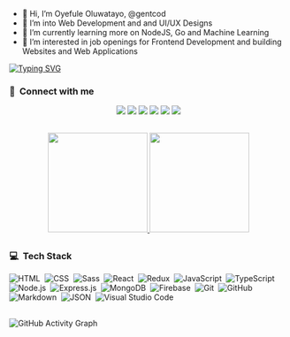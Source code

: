 - 👋 Hi, I’m Oyefule Oluwatayo, @gentcod
- 👀 I’m into Web Development and and UI/UX Designs
- 🌱 I’m currently learning more on NodeJS, Go and Machine Learning
- 💞️ I’m interested in job openings for Frontend Development and building Websites and Web Applications

[![Typing SVG](https://readme-typing-svg.herokuapp.com?font=Fira+Code&pause=2000&color=792354&width=435&lines=Hey!+I'm+Oye%2C+a+Frontend+Developer.;Working+towards+Fullstack%F0%9F%98%89)](https://git.io/typing-svg)



### :link: &nbsp;Connect with me
<div align='center'>
<a href="https://oyefuleoluwatayo.netlify.app" target="_blank"><img src="https://img.shields.io/badge/-oyefule%20oo-8a7560?style=for-the-badge&logo=Google-Chrome&logoColor=white"/></a>
<a href="https://www.linkedin.com/in/oyefule-oluwatayo" target="_blank"><img src="https://img.shields.io/badge/-oyefule%20oluwatayo-0077B5?style=for-the-badge&logo=Linkedin&logoColor=white"/></a>
<a href="mailto:drelanorgent@gmail.com?subject=JOB&20OFFER" target="_blank"><img src="https://img.shields.io/badge/-oyefule%20oo-0F9D58?style=for-the-badge&logo=Gmail&logoColor=white"/></a>
<a href="https://www.twitter.com/gentcod" target="_blank"><img src="https://img.shields.io/badge/-gentcod-1DA1F2?style=for-the-badge&logo=Twitter&logoColor=white"/></a>
<a href="https://www.instagram.com/gentcod" target="_blank"><img src="https://img.shields.io/badge/-gentcod-bc2a8d?style=for-the-badge&logo=Instagram&logoColor=white"/></a>
<a href="https://www.facebook.com/oyefule.oluwatayo" target="_blank"><img src="https://img.shields.io/badge/-oyefule%20oluwatayo-3b5998?style=for-the-badge&logo=Facebook&logoColor=white"/></a>
</div>

##

<div align="center">
<a href="https://www.github.com/gentcod">
  <img height="180em" src="https://github-readme-stats-eight-theta.vercel.app/api?username=gentcod&show_icons=true&theme=algolia&include_all_commits=true&count_private=true"/>
  <img height="180em" src="https://github-readme-stats-eight-theta.vercel.app/api/top-langs/?username=gentcod&layout=compact&langs_count=8&theme=algolia"/>
</a>
</div>

##


### 💻 &nbsp;Tech Stack

![HTML](https://img.shields.io/badge/-HTML-05122A?style=flat&logo=HTML5)&nbsp;
![CSS](https://img.shields.io/badge/-CSS-05122A?style=flat&logo=CSS3&logoColor=1572B6)&nbsp;
![Sass](https://img.shields.io/badge/-Sass-cc6699?style=flat&logo=sass&logoColor=f2ece4)&nbsp;
![React](https://img.shields.io/badge/-React-1c2c4c?style=flat&logo=react&logoColor=61dbfb)&nbsp;
![Redux](https://img.shields.io/badge/-Redux-05122A?style=flat&logo=redux&logoColor=5C3EE8)&nbsp;
![JavaScript](https://img.shields.io/badge/-JavaScript-05122A?style=flat&logo=javascript)&nbsp;
![TypeScript](https://img.shields.io/badge/-TypeScript-05123A?style=flat&logo=typescript&logoColor=007acc)&nbsp;
![Node.js](https://img.shields.io/badge/-NodeJS-05122A?style=flat&logo=node.js&logoColor=339933)&nbsp;
![Express.js](https://img.shields.io/badge/-Express-808080?style=flat&logo=express&logoColor=eee)&nbsp;
![MongoDB](https://img.shields.io/badge/-MongoDB-eee?style=flat&logo=mongodb&logoColor=green)&nbsp;
![Firebase](https://img.shields.io/badge/-Firebase-05122A?style=flat&logo=firebase&logoColor=FFCA28)&nbsp;
![Git](https://img.shields.io/badge/-Git-05122A?style=flat&logo=git)&nbsp;
![GitHub](https://img.shields.io/badge/-GitHub-05122A?style=flat&logo=github)&nbsp;
![Markdown](https://img.shields.io/badge/-Markdown-05122A?style=flat&logo=markdown)&nbsp;
![JSON](https://img.shields.io/badge/-JSON-05122A?style=flat&logo=json&logoColor=000000)&nbsp;
![Visual Studio Code](https://img.shields.io/badge/-Visual%20Studio%20Code-05122A?style=flat&logo=visual-studio-code&logoColor=007ACC)&nbsp;

##

<p align='center'>
  
![GitHub Activity Graph](https://activity-graph.herokuapp.com/graph?username=gentcod&bg_color=000000&color=4fff67&line=4fff67&point=ffffff&area=true&hide_border=true) 

</p>
